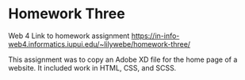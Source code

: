 # Homework Three


Web 4 Link to homework assignment
https://in-info-web4.informatics.iupui.edu/~lilywebe/homework-three/

This assignment was to copy an Adobe XD file for the home page of a website. It included work in HTML, CSS, and SCSS. 